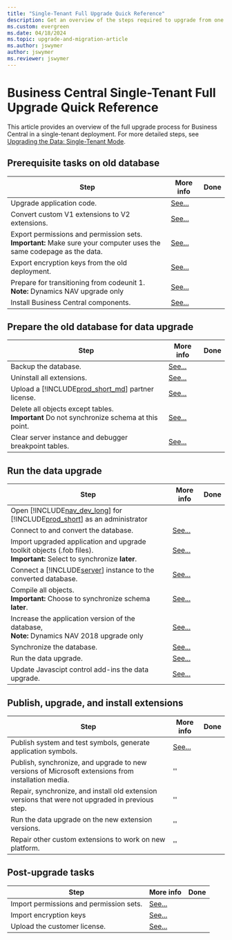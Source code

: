 ```yaml
---
title: "Single-Tenant Full Upgrade Quick Reference"
description: Get an overview of the steps required to upgrade from one version of Business Central on-premises to the next.
ms.custom: evergreen
ms.date: 04/18/2024
ms.topic: upgrade-and-migration-article
ms.author: jswymer
author: jswymer
ms.reviewer: jswymer
---
```

# Business Central Single-Tenant Full Upgrade Quick Reference

This article provides an overview of the full upgrade process for Business Central in a single-tenant deployment. For more detailed steps, see [Upgrading the Data: Single-Tenant Mode](upgrading-the-data.md).

## Prerequisite tasks on old database
 
|Step|More info| Done |
|----|-----------|--|
|Upgrade application code.|[See...](transition-from-codeunit1.md)||
|Convert custom V1 extensions to V2 extensions.|[See...](../developer/devenv-upgrade-v1-to-v2-overview.md)||
|Export permissions and permission sets.<br />**Important:** Make sure your computer uses the same codepage as the data.|[See...](How-to--Import-Export-Permission-Sets-Permissions.md)||
|Export encryption keys from the old deployment.|[See...](how-to-export-and-import-encryption-keys.md)||
|Prepare for transitioning from codeunit 1.<br />**Note:** Dynamics NAV upgrade only|[See...](transition-from-codeunit1.md)|
|Install Business Central components.|[See...](../deployment/install-using-setup.md)||

## Prepare the old database for data upgrade

|Step|More info| Done |
|----|-----------|--|
|Backup the database.|[See...](/sql/relational-databases/backup-restore/create-a-full-database-backup-sql-server)||
|Uninstall all extensions.|[See...](../developer/devenv-unpublish-and-uninstall-extension-v2.md)|
|Upload a [!INCLUDE[prod_short_md](../developer/includes/prod_short.md)] partner license.|[See...](../cside/cside-upload-license-file.md)||
|Delete all objects except tables.<br /> **Important** Do not synchronize schema at this point.|[See...](upgrading-the-data.md#DeleteObjects)||
|Clear server instance and debugger breakpoint tables.|[See...](upgrading-the-data.md#ClearServer)||

## Run the data upgrade

|Step|More info| Done |
|----|-----------|--|
|Open [!INCLUDE[nav_dev_long](../developer/includes/nav_dev_long_md.md)] for [!INCLUDE[prod_short](../developer/includes/prod_short.md)] as an administrator||
|Connect to and convert the database.|[See...](../cside/cside-open-database.md)|
|Import upgraded application and upgrade toolkit objects (.fob files).<br />**Important:** Select to synchronize **later**.|[See...](../cside/cside-import-objects.md)||
|Connect a [!INCLUDE[server](../developer/includes/server.md)] instance to the converted  database.|[See...](../administration/connect-server-to-database.md)||
|Compile all objects.<br />**Important:** Choose to synchronize schema **later**.|[See...](../cside/cside-compiling-objects.md)||
|Increase the application version of the database,<br />**Note:** Dynamics NAV 2018 upgrade only|[See...](/powershell/module/microsoft.dynamics.nav.management/set-navapplication)|
|Synchronize the database.|[See...](../administration/synchronize-tenant-database-and-application-database.md)||
|Run the data upgrade.|[See...](/powershell/module/microsoft.dynamics.nav.management/start-navdataupgrade)||
|Update Javascipt control add-ins the data upgrade.|[See...](Converting-a-Database.md#JSaddins)||

## Publish, upgrade, and install extensions

|Step|More info| Done |
|----|-----------|--|
|Publish system and test symbols, generate application symbols.|[See...](upgrading-the-data.md#AddExtensions)|
|Publish, synchronize, and upgrade to new versions of Microsoft extensions from installation media.|''||
|Repair, synchronize, and install old extension versions that were not upgraded in previous step.|''||
|Run the data upgrade on the new extension versions.|''||
|Repair other custom extensions to work on new platform.|''||

## Post-upgrade tasks

|Step|More info| Done |
|----|-----------|--|
|Import permissions and permission sets.|[See...](How-to--Import-Export-Permission-Sets-Permissions.md)||
|Import encryption keys|[See...](how-to-export-and-import-encryption-keys.md)||
|Upload the customer license. |[See...](../cside/cside-upload-license-file.md)||
